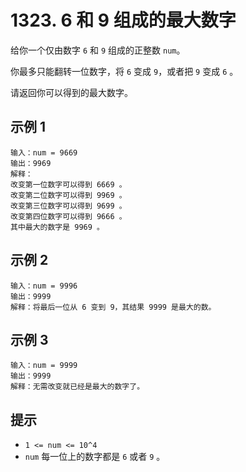 # 1323. 6 和 9 组成的最大数字

给你一个仅由数字 `6` 和 `9` 组成的正整数 `num`。

你最多只能翻转一位数字，将 `6` 变成 `9`，或者把 `9` 变成 `6` 。

请返回你可以得到的最大数字。

## 示例 1

```
输入：num = 9669
输出：9969
解释：
改变第一位数字可以得到 6669 。
改变第二位数字可以得到 9969 。
改变第三位数字可以得到 9699 。
改变第四位数字可以得到 9666 。
其中最大的数字是 9969 。
```

## 示例 2

```
输入：num = 9996
输出：9999
解释：将最后一位从 6 变到 9，其结果 9999 是最大的数。
```

## 示例 3

```
输入：num = 9999
输出：9999
解释：无需改变就已经是最大的数字了。
```

## 提示

- `1 <= num <= 10^4`
- `num` 每一位上的数字都是 `6` 或者 `9` 。
